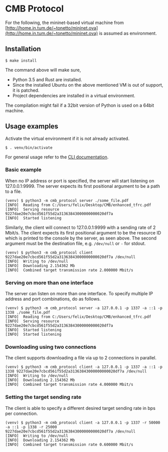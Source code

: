 # CMB Protocol

For the following, the mininet-based virtual machine from 
[http://home.in.tum.de/~tonetto/mininet.ova](http://home.in.tum.de/~tonetto/mininet.ova) 
is assumed as environment.

## Installation

```
$ make install
```

The command above will make sure, 
- Python 3.5 and Rust are installed. 
- Since the installed Ubuntu on the above mentioned VM is out of support, it is patched. 
- Project dependencies are installed in a virtual environment.


The compilation might fail if a 32bit version of Python is used on a 64bit machine.
 
## Usage examples
Activate the virtual environment if it is not already activated.
```
$ . venv/bin/activate
```

For general usage refer to the [CLI documentation](docs/cli.md).

### Basic example
When no IP address or port is specified, the server will start listening on 127.0.0.1:9999.
The server expects its first positional argument to be a path to a file.
```
(venv) $ python3 -m cmb_protocol server ./some_file.pdf
[INFO]	Reading from C:/Users/felix/Desktop/CMB/enhanced_tfrc.pdf
[INFO]	Serving resource 9227dae20e7cbcd561f55d2a31363843000000000020df7a
[INFO]	Started listening
```

Similarly, the client will connect to 127.0.0.1:9999 with a sending rate of 2 Mbit/s.
The client expects its first positional argument to be the resource ID which is printed to the console by the server, as seen above.
The second argument must be the destination file, e.g. `/dev/null` or `-` for stdout.
```
(venv) $ python3 -m cmb_protocol client 9227dae20e7cbcd561f55d2a31363843000000000020df7a /dev/null
[INFO]	Writing to /dev/null
[INFO]	Downloading 2.154362 Mb
[INFO]	Combined target transmission rate 2.000000 Mbit/s
```

### Serving on more than one interface
The server can listen on more than one interface. 
To specify multiple IP address and port combinations, do as follows.
```
(venv) $ python3 -m cmb_protocol server -a 127.0.0.1 -p 1337 -a ::1 -p 1338 ./some_file.pdf
[INFO]	Reading from C:/Users/felix/Desktop/CMB/enhanced_tfrc.pdf
[INFO]	Serving resource 9227dae20e7cbcd561f55d2a31363843000000000020df7a
[INFO]	Started listening
[INFO]	Started listening
```

### Downloading using two connections
The client supports downloading a file via up to 2 connections in parallel.
```
(venv) $ python3 -m cmb_protocol client -a 127.0.0.1 -p 1337 -a ::1 -p 1338 9227dae20e7cbcd561f55d2a31363843000000000020df7a /dev/null
[INFO]	Writing to /dev/null
[INFO]	Downloading 2.154362 Mb
[INFO]	Combined target transmission rate 4.000000 Mbit/s
```

### Setting the target sending rate
The client is able to specify a different desired target sending rate in bps per connection.
```
(venv) $ python3 -m cmb_protocol client -a 127.0.0.1 -p 1337 -r 50000 -a ::1 -p 1338 -r 25000 9227dae20e7cbcd561f55d2a31363843000000000020df7a /dev/null
[INFO]	Writing to /dev/null
[INFO]	Downloading 2.154362 Mb
[INFO]	Combined target transmission rate 0.600000 Mbit/s
```